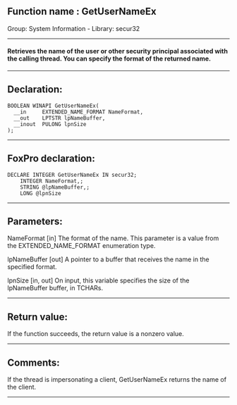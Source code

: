 
## Function name : GetUserNameEx
Group: System Information - Library: secur32    
***  


#### Retrieves the name of the user or other security principal associated with the calling thread. You can specify the format of the returned name.
***  


## Declaration:
```foxpro  
BOOLEAN WINAPI GetUserNameEx(
  __in     EXTENDED_NAME_FORMAT NameFormat,
  __out    LPTSTR lpNameBuffer,
  __inout  PULONG lpnSize
);  
```  
***  


## FoxPro declaration:
```foxpro  
DECLARE INTEGER GetUserNameEx IN secur32;
	INTEGER NameFormat,;
	STRING @lpNameBuffer,;
	LONG @lpnSize  
```  
***  


## Parameters:
NameFormat [in] 
The format of the name. This parameter is a value from the EXTENDED_NAME_FORMAT enumeration type.

lpNameBuffer [out] 
A pointer to a buffer that receives the name in the specified format.

lpnSize [in, out] 
On input, this variable specifies the size of the lpNameBuffer buffer, in TCHARs.  
***  


## Return value:
If the function succeeds, the return value is a nonzero value.  
***  


## Comments:
If the thread is impersonating a client, GetUserNameEx returns the name of the client.  
  
***  

